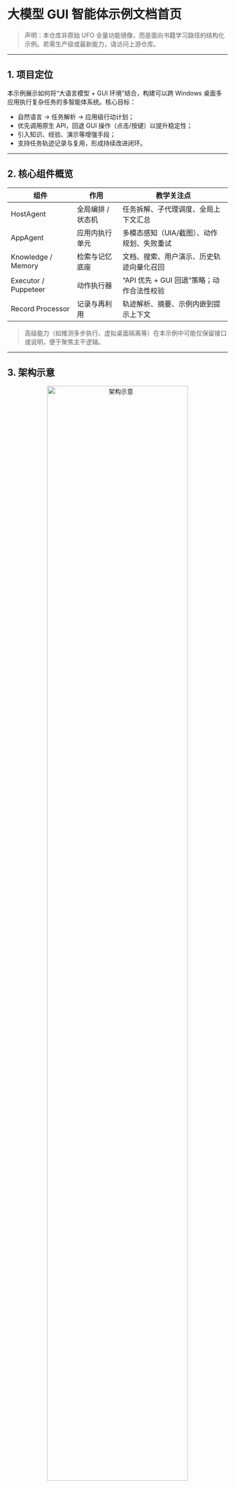 <!-- 本页面为《大模型GUI智能体——人机交互新时代》配套示例文档首页。内容基于开源项目 UFO (https://github.com/microsoft/UFO) 进行裁剪与中文化，仅用于教学与阅读演示。 -->

# 大模型 GUI 智能体示例文档首页

> 声明：本仓库非原始 UFO 全量功能镜像，而是面向书籍学习路径的结构化示例。若需生产级或最新能力，请访问上游仓库。

---

## 1. 项目定位

本示例展示如何将“大语言模型 + GUI 环境”结合，构建可以跨 Windows 桌面多应用执行复杂任务的多智能体系统。核心目标：

* 自然语言 → 任务解析 → 应用级行动计划；
* 优先调用原生 API，回退 GUI 操作（点击/按键）以提升稳定性；
* 引入知识、经验、演示等增强手段；
* 支持任务轨迹记录与复用，形成持续改进闭环。

---

## 2. 核心组件概览

| 组件 | 作用 | 教学关注点 |
|------|------|------------|
| HostAgent | 全局编排 / 状态机 | 任务拆解、子代理调度、全局上下文汇总 |
| AppAgent | 应用内执行单元 | 多模态感知（UIA/截图）、动作规划、失败重试 |
| Knowledge / Memory | 检索与记忆底座 | 文档、搜索、用户演示、历史轨迹向量化召回 |
| Executor / Puppeteer | 动作执行器 | “API 优先 + GUI 回退”策略；动作合法性校验 |
| Record Processor | 记录与再利用 | 轨迹解析、摘要、示例内嵌到提示上下文 |

> 高级能力（如推测多步执行、虚拟桌面隔离等）在本示例中可能仅保留接口或说明，便于聚焦主干逻辑。

---

## 3. 架构示意

<p align="center">
  <img src="./img/framework2.png"  width="80%" alt="架构示意"/>
</p>

数据/控制流大致路径：用户请求 → HostAgent 解析 → 选择/唤起对应 AppAgent → 感知界面与上下文检索 → 生成并执行动作序列 → 记录轨迹与反馈 → （可选）写入经验库。

---

## 4. 快速开始

请根据根目录 `README.md` 中“环境与快速运行”部分配置依赖与模型密钥。更多细节可在后续章节（如 `getting_started/`）补充或自行扩展。

最小运行示例：
```powershell
python -m ufo --task simple_demo -r "在记事本中输入一句话并保存"
```
执行后可在 `ufo/logs/<task_name>/` 查看截图、模型交互内容。

---

## 5. 学习建议路线
1. 运行最小任务，理解 Host → App 的调用链；
2. 阅读 `ufo/` 目录下 Host / App / 执行器相关代码骨架；
3. 观察一次完整任务的日志与轨迹结构；
4. 引入示例演示数据（record processor）并比较有/无示例的动作规划差异；
5. 添加一个简单的 RAG 检索源（本地文档或 FAQ）评估上下文增强；
6. 设计失败 / 异常场景验证重试与降级策略。

---

## 6. 与原始 UFO 的差异说明（摘要）

| 方面 | 原始 UFO | 本示例 |
|------|----------|--------|
| 功能覆盖 | 包含最新特性与加速机制 | 精简为教学路径核心骨架 |
| 更新频率 | 持续演进 | 不保证同步，人工挑选保留 |
| 目标 | 研究 + 工程实验 | 书籍示例 / 课堂演示 |
| 文档内容 | 完整多章节 | 聚焦核心概念与操作实践 |

---

## 7. 延伸阅读（推荐）

### 7.1 GUI 智能体综述
LLM‑Brained GUI Agents: A Survey  
https://arxiv.org/abs/2411.18279  
GitHub: https://github.com/vyokky/LLM-Brained-GUI-Agents-Survey  
交互站点: https://vyokky.github.io/LLM-Brained-GUI-Agents-Survey/

该综述系统总结了感知、规划、执行、评测、对齐、安全等方向的研究，可作为本书理论延伸材料。

### 7.2 原始工作引用
* UFO²: The Desktop AgentOS（2025）https://arxiv.org/abs/2504.14603
* UFO: A UI-Focused Agent for Windows OS Interaction（2024）https://arxiv.org/abs/2402.07939

如在学术或公开分享中使用本示例，请优先引用上述原始论文。

```bibtex
@article{zhang2025ufo2,
  title   = {UFO2: The Desktop AgentOS},
  author  = {Zhang, Chaoyun and Huang, He and Ni, Chiming and Mu, Jian and Qin, Si and He, Shilin and Wang, Lu and Yang, Fangkai and Zhao, Pu and Du, Chao and Li, Liqun and Kang, Yu and Jiang, Zhao and Zheng, Suzhen and Wang, Rujia and Qian, Jiaxu and Ma, Minghua and Lou, Jian-Guang and Lin, Qingwei and Rajmohan, Saravan and Zhang, Dongmei},
  journal = {arXiv preprint arXiv:2504.14603},
  year    = {2025}
}
@article{zhang2024ufo,
  title   = {UFO: A UI-Focused Agent for Windows OS Interaction},
  author  = {Zhang, Chaoyun and Li, Liqun and He, Shilin and Zhang, Xu and Qiao, Bo and Qin, Si and Ma, Minghua and Kang, Yu and Lin, Qingwei and Rajmohan, Saravan and Zhang, Dongmei and Zhang, Qi},
  journal = {arXiv preprint arXiv:2402.07939},
  year    = {2024}
}
```

---

## 8. 使用与责任提示
本示例仅供学习 / 研究：
* 不提供生产可用性与安全保证；
* 自动化操作前请确认目标环境安全、无敏感数据泄露风险；
* 若扩展到真实业务，请补充权限控制、审计与回滚机制。

---

<p align="center"><sub>本页面为书籍示例文档裁剪版。原始完整功能、最新动态与更深入说明请访问 UFO 上游仓库。</sub></p>
